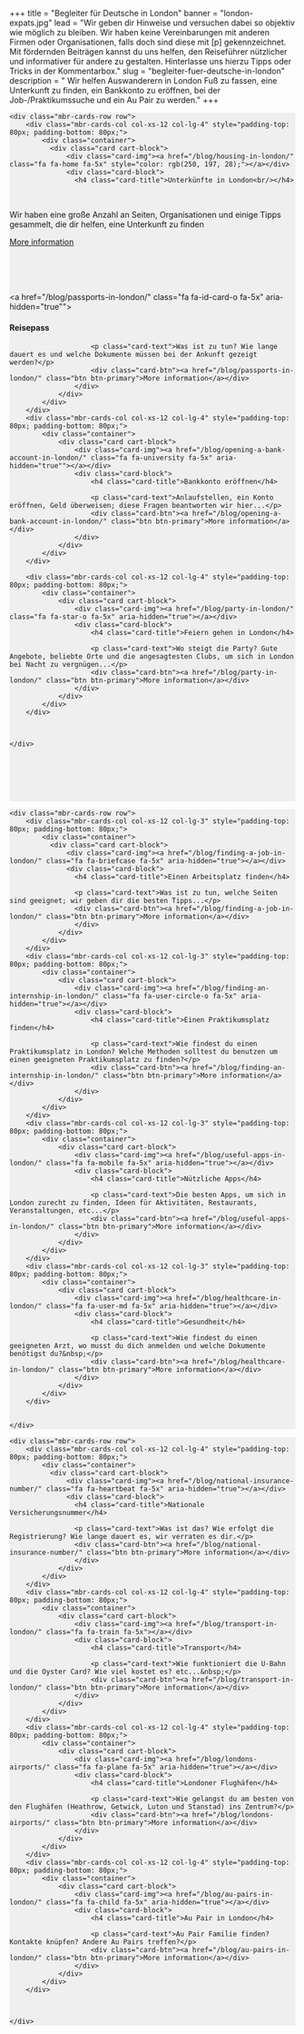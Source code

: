 ﻿+++
title = "Begleiter für Deutsche in London"
banner = "london-expats.jpg"
lead = "Wir geben dir Hinweise und versuchen dabei so objektiv wie möglich zu bleiben. Wir haben keine Vereinbarungen mit anderen Firmen oder Organisationen, falls doch sind diese mit [p] gekennzeichnet. Mit fördernden Beiträgen kannst du uns helfen, den Reiseführer nützlicher und informativer für andere zu gestalten. Hinterlasse uns hierzu Tipps oder Tricks in der Kommentarbox."
slug = "begleiter-fuer-deutsche-in-london"
description = " Wir helfen Auswanderern in London Fuß zu fassen, eine Unterkunft zu finden, ein Bankkonto zu eröffnen, bei der Job-/Praktikumssuche und ein Au Pair zu werden."
+++

<section class="mbr-cards mbr-section mbr-section-nopadding" id="features6-21" style="background-color: rgb(239, 239, 239);">



    <div class="mbr-cards-row row">
        <div class="mbr-cards-col col-xs-12 col-lg-4" style="padding-top: 80px; padding-bottom: 80px;">
            <div class="container">
              <div class="card cart-block">
                  <div class="card-img"><a href="/blog/housing-in-london/" class="fa fa-home fa-5x" style="color: rgb(250, 197, 28);"></a></div>
                  <div class="card-block">
                    <h4 class="card-title">Unterkünfte in London<br/></h4>

                    <p class="card-text">Wir haben eine große Anzahl an Seiten, Organisationen und einige Tipps gesammelt, die dir       helfen, eine Unterkunft zu finden&nbsp;</p>
                    <div class="card-btn"><a href="/blog/housing-in-london/" class="btn btn-primary">More information</a> </div>
                    </div>
                </div>
            </div>
        </div>
        <div class="mbr-cards-col col-xs-12 col-lg-4" style="padding-top: 80px; padding-bottom: 80px;">
            <div class="container">
                <div class="card cart-block">
                    <div class="card-img"><a href="/blog/passports-in-london/" class="fa fa-id-card-o fa-5x" aria-hidden="true""></a></div>
                    <div class="card-block">
                        <h4 class="card-title">Reisepass</h4>

                        <p class="card-text">Was ist zu tun? Wie lange dauert es und welche Dokumente müssen bei der Ankunft gezeigt                                werden?</p>
                        <div class="card-btn"><a href="/blog/passports-in-london/" class="btn btn-primary">More information</a></div>
                    </div>
                </div>
            </div>
        </div>
        <div class="mbr-cards-col col-xs-12 col-lg-4" style="padding-top: 80px; padding-bottom: 80px;">
            <div class="container">
                <div class="card cart-block">
                    <div class="card-img"><a href="/blog/opening-a-bank-account-in-london/" class="fa fa-university fa-5x" aria-hidden="true""></a></div>
                    <div class="card-block">
                        <h4 class="card-title">Bankkonto eröffnen</h4>

                        <p class="card-text">Anlaufstellen, ein Konto eröffnen, Geld überweisen; diese Fragen beantworten wir hier...</p>
                        <div class="card-btn"><a href="/blog/opening-a-bank-account-in-london/" class="btn btn-primary">More information</a></div>
                    </div>
                </div>
            </div>
        </div>

        <div class="mbr-cards-col col-xs-12 col-lg-4" style="padding-top: 80px; padding-bottom: 80px;">
            <div class="container">
                <div class="card cart-block">
                    <div class="card-img"><a href="/blog/party-in-london/" class="fa fa-star-o fa-5x" aria-hidden="true"></a></div>
                    <div class="card-block">
                        <h4 class="card-title">Feiern gehen in London</h4>

                        <p class="card-text">Wo steigt die Party? Gute Angebote, beliebte Orte und die angesagtesten Clubs, um sich in London bei Nacht zu vergnügen...</p>
                        <div class="card-btn"><a href="/blog/party-in-london/" class="btn btn-primary">More information</a></div>
                    </div>
                </div>
            </div>
        </div>



    </div>
</section>

<section class="mbr-cards mbr-section mbr-section-nopadding" id="features6-22" style="background-color: rgb(239, 239, 239);">



    <div class="mbr-cards-row row">
        <div class="mbr-cards-col col-xs-12 col-lg-3" style="padding-top: 80px; padding-bottom: 80px;">
            <div class="container">
              <div class="card cart-block">
                  <div class="card-img"><a href="/blog/finding-a-job-in-london/" class="fa fa-briefcase fa-5x" aria-hidden="true"></a></div>
                  <div class="card-block">
                    <h4 class="card-title">Einen Arbeitsplatz finden</h4>

                    <p class="card-text">Was ist zu tun, welche Seiten sind geeignet; wir geben dir die besten Tipps...</p>
                    <div class="card-btn"><a href="/blog/finding-a-job-in-london/" class="btn btn-primary">More information</a></div>
                    </div>
                </div>
            </div>
        </div>
        <div class="mbr-cards-col col-xs-12 col-lg-3" style="padding-top: 80px; padding-bottom: 80px;">
            <div class="container">
                <div class="card cart-block">
                    <div class="card-img"><a href="/blog/finding-an-internship-in-london/" class="fa fa-user-circle-o fa-5x" aria-hidden="true"></a></div>
                    <div class="card-block">
                        <h4 class="card-title">Einen Praktikumsplatz finden</h4>

                        <p class="card-text">Wie findest du einen Praktikumsplatz in London? Welche Methoden solltest du benutzen um einen geeigneten Praktikumsplatz zu finden?</p>
                        <div class="card-btn"><a href="/blog/finding-an-internship-in-london/" class="btn btn-primary">More information</a></div>
                    </div>
                </div>
            </div>
        </div>
        <div class="mbr-cards-col col-xs-12 col-lg-3" style="padding-top: 80px; padding-bottom: 80px;">
            <div class="container">
                <div class="card cart-block">
                    <div class="card-img"><a href="/blog/useful-apps-in-london/" class="fa fa-mobile fa-5x" aria-hidden="true"></a></div>
                    <div class="card-block">
                        <h4 class="card-title">Nützliche Apps</h4>

                        <p class="card-text">Die besten Apps, um sich in London zurecht zu finden, Ideen für Aktivitäten, Restaurants, Veranstaltungen, etc...</p>
                        <div class="card-btn"><a href="/blog/useful-apps-in-london/" class="btn btn-primary">More information</a></div>
                    </div>
                </div>
            </div>
        </div>
        <div class="mbr-cards-col col-xs-12 col-lg-3" style="padding-top: 80px; padding-bottom: 80px;">
            <div class="container">
                <div class="card cart-block">
                    <div class="card-img"><a href="/blog/healthcare-in-london/" class="fa fa-user-md fa-5x" aria-hidden="true"></a></div>
                    <div class="card-block">
                        <h4 class="card-title">Gesundheit</h4>

                        <p class="card-text">Wie findest du einen geeigneten Arzt, wo musst du dich anmelden und welche Dokumente benötigst du?&nbsp;</p>
                        <div class="card-btn"><a href="/blog/healthcare-in-london/" class="btn btn-primary">More information</a></div>
                    </div>
                </div>
            </div>
        </div>


    </div>
</section>

<section class="mbr-cards mbr-section mbr-section-nopadding" id="features6-2n" style="background-color: rgb(239, 239, 239);">



    <div class="mbr-cards-row row">
        <div class="mbr-cards-col col-xs-12 col-lg-4" style="padding-top: 80px; padding-bottom: 80px;">
            <div class="container">
              <div class="card cart-block">
                  <div class="card-img"><a href="/blog/national-insurance-number/" class="fa fa-heartbeat fa-5x" aria-hidden="true"></a></div>
                  <div class="card-block">
                    <h4 class="card-title">Nationale Versicherungsnummer</h4>

                    <p class="card-text">Was ist das? Wie erfolgt die Registrierung? Wie lange dauert es, wir verraten es dir.</p>
                    <div class="card-btn"><a href="/blog/national-insurance-number/" class="btn btn-primary">More information</a></div>
                    </div>
                </div>
            </div>
        </div>
        <div class="mbr-cards-col col-xs-12 col-lg-4" style="padding-top: 80px; padding-bottom: 80px;">
            <div class="container">
                <div class="card cart-block">
                    <div class="card-img"><a href="/blog/transport-in-london/" class="fa fa-train fa-5x"></a></div>
                    <div class="card-block">
                        <h4 class="card-title">Transport</h4>

                        <p class="card-text">Wie funktioniert die U-Bahn und die Oyster Card? Wie viel kostet es? etc...&nbsp;</p>
                        <div class="card-btn"><a href="/blog/transport-in-london/" class="btn btn-primary">More information</a></div>
                    </div>
                </div>
            </div>
        </div>
        <div class="mbr-cards-col col-xs-12 col-lg-4" style="padding-top: 80px; padding-bottom: 80px;">
            <div class="container">
                <div class="card cart-block">
                    <div class="card-img"><a href="/blog/londons-airports/" class="fa fa-plane fa-5x" aria-hidden="true"></a></div>
                    <div class="card-block">
                        <h4 class="card-title">Londoner Flughäfen</h4>

                        <p class="card-text">Wie gelangst du am besten von den Flughäfen (Heathrow, Getwick, Luton und Stanstad) ins Zentrum?</p>
                        <div class="card-btn"><a href="/blog/londons-airports/" class="btn btn-primary">More information</a></div>
                    </div>
                </div>
            </div>
        </div>
        <div class="mbr-cards-col col-xs-12 col-lg-4" style="padding-top: 80px; padding-bottom: 80px;">
            <div class="container">
                <div class="card cart-block">
                    <div class="card-img"><a href="/blog/au-pairs-in-london/" class="fa fa-child fa-5x" aria-hidden="true"></a></div>
                    <div class="card-block">
                        <h4 class="card-title">Au Pair in London</h4>

                        <p class="card-text">Au Pair Familie finden? Kontakte knüpfen? Andere Au Pairs treffen?</p>
                        <div class="card-btn"><a href="/blog/au-pairs-in-london/" class="btn btn-primary">More information</a></div>
                    </div>
                </div>
            </div>
        </div>



    </div>
</section>
